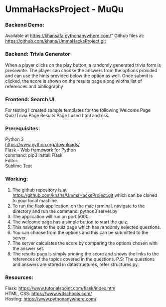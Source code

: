 # UmmaHacksProject - MuQu

### Backend Demo:
Available at https://khansafa.pythonanywhere.com/"
Github files at: https://github.com/khans/UmmaHacksProject.git

### Backend: Trivia Generator 

When a player clicks on the play button, a randomly generated trivia form is presewnte. The player can choose the answers from the options provided and can use the hints provided below the option as well.
Once submit is clicked, the score is shown on the results page along wiotha  list of references and bibliography

### Frontend: Search UI
For testing I created sample templates for the following
Welcome Page
Quiz/Trivia Page
Results Page
I used html and css.

### Prerequisites:
Python 3 <br>
    https://www.python.org/downloads/ <br>
Flask - Web framework for Python <br>
    command: pip3 install Flask <br>
Editor: <br>
    Sublime Text <br> 

### Working:
1) The github repository is at https://github.com/khans/UmmaHacksProject.git which can be cloned to your local machine.
2) To run the flask application, on the mac terminal, navigate to the directory and run the command: 
    python3 server.py
3) The application will run on port 5000. 
4) The welcome page has a simple button to start the quiz.
5) This navigates to the quiz page which has randomly selected questions. 
6) You can choose from the options and this can be submitted to the server.
7) The server calculates the score by comparing the options chosen with the answer set.
8) The results page is simply printing the score and shows the links to the references of the topics covered in the questions.
P.S: The questions and answers are stored in datastructures, refer structures.py.

### Resources: 
Flask: https://www.tutorialspoint.com/flask/index.htm <br>
HTML, CSS: https://www.w3schools.com/ <br>
Hosting: https://www.pythonanywhere.com/ <br>
